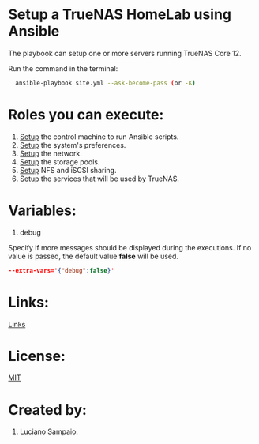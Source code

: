 # Setup a TrueNAS HomeLab using Ansible

The playbook can setup one or more servers running TrueNAS Core 12.

Run the command in the terminal:
```bash
  ansible-playbook site.yml --ask-become-pass (or -K)
```

# Roles you can execute:
1. [Setup](roles/01-control-machine/README.md) the control machine to run Ansible scripts.
1. [Setup](roles/02-system/README.md) the system's preferences.
1. [Setup](roles/05-network/README.md) the network.
1. [Setup](roles/06-storage/README.md) the storage pools.
1. [Setup](roles/08-sharing/README.md) NFS and iSCSI sharing.
1. [Setup](roles/09-services/README.md) the services that will be used by TrueNAS.

# Variables:

1. debug

Specify if more messages should be displayed during the executions.
If no value is passed, the default value **false** will be used.

  ```json
  --extra-vars='{"debug":false}'
  ```

# Links:

[Links](links.md "Links")

# License:

[MIT](LICENSE "MIT License")

# Created by: 

1. Luciano Sampaio.
